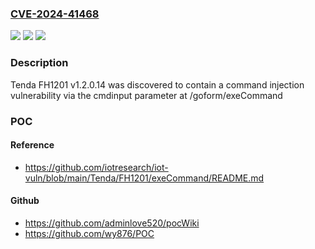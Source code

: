 ### [CVE-2024-41468](https://cve.mitre.org/cgi-bin/cvename.cgi?name=CVE-2024-41468)
![](https://img.shields.io/static/v1?label=Product&message=n%2Fa&color=blue)
![](https://img.shields.io/static/v1?label=Version&message=n%2Fa&color=blue)
![](https://img.shields.io/static/v1?label=Vulnerability&message=n%2Fa&color=brighgreen)

### Description

Tenda FH1201 v1.2.0.14 was discovered to contain a command injection vulnerability via the cmdinput parameter at /goform/exeCommand

### POC

#### Reference
- https://github.com/iotresearch/iot-vuln/blob/main/Tenda/FH1201/exeCommand/README.md

#### Github
- https://github.com/adminlove520/pocWiki
- https://github.com/wy876/POC

